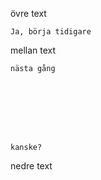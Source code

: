 övre text












    Ja, börja tidigare 
















mellan text















    nästa gång








    kanske?










nedre text